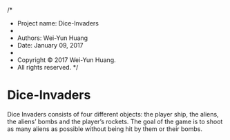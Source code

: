 /*
 * Project name: Dice-Invaders
 *
 * Authors: Wei-Yun Huang
 * Date: January 09, 2017
 *
 * Copyright © 2017 Wei-Yun Huang.
 * All rights reserved.
 */

# Dice-Invaders
Dice Invaders consists of four different objects: the player ship, the aliens, the aliens’ bombs and the player’s rockets. The goal of the game is to shoot as many aliens as possible without being hit by them or their bombs.
